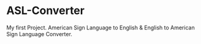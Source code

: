# ASL-Converter
My first Project. American Sign Language to English &amp; English to American Sign Language Converter.


